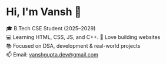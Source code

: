 # Hi, I'm Vansh 👋

🎓 B.Tech CSE Student (2025–2029)  
💻 Learning HTML, CSS, JS,  and C++.
🚀 Love building websites  
📚 Focused on DSA, development & real-world projects  
📫 Email: vanshgupta.dev@gmail.com
